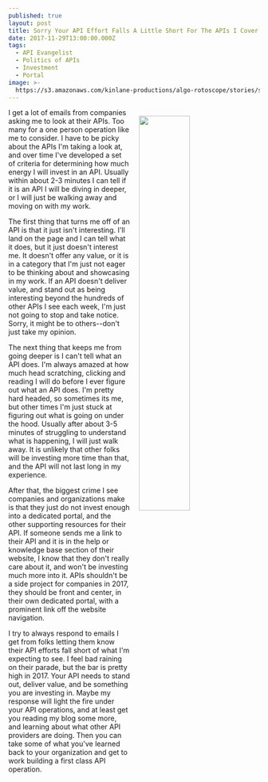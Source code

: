 ```yaml
---
published: true
layout: post
title: Sorry Your API Effort Falls A Little Short For The APIs I Cover
date: 2017-11-29T13:00:00.000Z
tags:
  - API Evangelist
  - Politics of APIs
  - Investment
  - Portal
image: >-
  https://s3.amazonaws.com/kinlane-productions/algo-rotoscope/stories/supreme-court-judgement.jpg
---
```

<p><img src="https://s3.amazonaws.com/kinlane-productions/algo-rotoscope/stories/supreme-court-judgement.jpg" align="right" width="45%" style="padding: 15px;" /></p>I get a lot of emails from companies asking me to look at their APIs. Too many for a one person operation like me to consider. I have to be picky about the APIs I'm taking a look at, and over time I've developed a set of criteria for determining how much energy I will invest in an API. Usually within about 2-3 minutes I can tell if it is an API I will be diving in deeper, or I will just be walking away and moving on with my work. 

The first thing that turns me off of an API is that it just isn't interesting. I'll land on the page and I can tell what it does, but it just doesn't interest me. It doesn't offer any value, or it is in a category that I'm just not eager to be thinking about and showcasing in my work. If an API doesn't deliver value, and stand out as being interesting beyond the hundreds of other APIs I see each week, I'm just not going to stop and take notice. Sorry, it might be to others--don't just take my opinion.

The next thing that keeps me from going deeper is I can't tell what an API does. I'm always amazed at how much head scratching, clicking and reading I will do before I ever figure out what an API does. I'm pretty hard headed, so sometimes its me, but other times I'm just stuck at figuring out what is going on under the hood. Usually after about 3-5 minutes of struggling to understand what is happening, I will just walk away. It is unlikely that other folks will be investing more time than that, and the API will not last long in my experience.

After that, the biggest crime I see companies and organizations make is that they just do not invest enough into a dedicated portal, and the other supporting resources for their API. If someone sends me a link to their API and it is in the help or knowledge base section of their website, I know that they don't really care about it, and won't be investing much more into it. APIs shouldn't be a side project for companies in 2017, they should be front and center, in their own dedicated portal, with a prominent link off the website navigation.

I try to always respond to emails I get from folks letting them know their API efforts fall short of what I'm expecting to see. I feel bad raining on their parade, but the bar is pretty high in 2017. Your API needs to stand out, deliver value, and be something you are investing in. Maybe my response will light the fire under your API operations, and at least get you reading my blog some more, and learning about what other API providers are doing. Then you can take some of what you've learned back to your organization and get to work building a first class API operation.